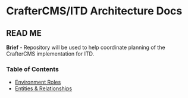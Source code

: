 # CrafterCMS/ITD Architecture Docs
## READ ME

**Brief** - Repository will be used to help coordinate planning of the CrafterCMS implementation for ITD.

### Table of Contents

- [Environment Roles](https://github.com/ITD-Web/Crafter-Arc-Diagrams/blob/master/Envs-Roles.md)
- [Entities & Relationships](https://github.com/ITD-Web/Crafter-Arc-Diagrams/blob/master/Entity-Relationship.md)